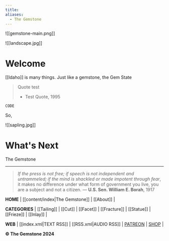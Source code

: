 ```yaml
---
title: 
aliases:
  - The Gemstone
---
```

![[gemstone-main.png]]

![[landscape.jpg]]

# Welcome

[[Idaho]] is many things. Just like a gemstone, the Gem State 

> Quote test
> - Test Quote, 1995

	CODE

So, 

![[sapling.jpg]]

# What's Next

The Gemstone 

---

>*If the press is not free; if speech is not independent and untrammeled; if the mind is shackled or made impotent through fear*, it makes no difference under what form of government you live, you are a subject and not a citizen.
— **U.S. Sen. William E. Borah**, 1917

**HOME** | [[content/index|The Gemstone]] | [[About]] |

**CATEGORIES** | [[Tailing]] | [[Cut]] | [[Facet]] | [[Fracture]] | [[Statue]] | [[Frieze]] | [[Inlay]] |

**WEB** | [[index.xml|TEXT RSS]] | [[RSS.xml|AUDIO RSS]] | [PATREON](https://www.patreon.com/) | [SHOP](https://www.youtube.com/watch?v=dQw4w9WgXcQ/) |

**&#169; The Gemstone 2024**